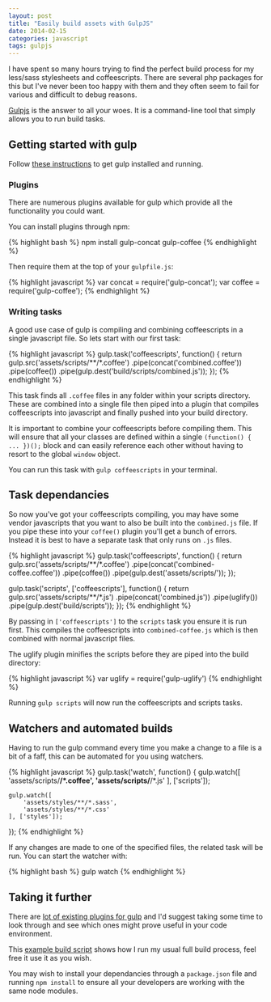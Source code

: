 ```yaml
---
layout: post
title: "Easily build assets with GulpJS"
date: 2014-02-15
categories: javascript
tags: gulpjs
---
```

I have spent so many hours trying to find the perfect build process for my less/sass stylesheets and coffeescripts. There are several php packages for this but I've never been too happy with them and they often seem to fail for various and difficult to debug reasons.

[Gulpjs](http://gulpjs.com) is the answer to all your woes. It is a command-line tool that simply allows you to run build tasks.

<!-- more -->

## Getting started with gulp

Follow [these instructions](https://github.com/gulpjs/gulp/blob/master/docs/getting-started.md#getting-started) to get gulp installed and running.

### Plugins

There are numerous plugins available for gulp which provide all the functionality you could want.

You can install plugins through npm:

{% highlight bash %}
npm install gulp-concat gulp-coffee
{% endhighlight %}

Then require them at the top of your <code>gulpfile.js</code>:

{% highlight javascript %}
var concat = require('gulp-concat');
var coffee = require('gulp-coffee');
{% endhighlight %}

### Writing tasks

A good use case of gulp is compiling and combining coffeescripts in a single javascript file. So lets start with our first task:

{% highlight javascript %}
gulp.task('coffeescripts', function() {
    return gulp.src('assets/scripts/**/*.coffee')
        .pipe(concat('combined.coffee'))
        .pipe(coffee())
        .pipe(gulp.dest('build/scripts/combined.js'));
});
{% endhighlight %}

This task finds all <code>.coffee</code> files in any folder within your scripts directory. These are combined into a single file then piped into a plugin that compiles coffeescripts into javascript and finally pushed into your build directory.

It is important to combine your coffeescripts before compiling them. This will ensure that all your classes are defined within a single <code>(function() { ... })();</code> block and can easily reference each other without having to resort to the global <code>window</code> object.

You can run this task with <code>gulp coffeescripts</code> in your terminal.


## Task dependancies

So now you've got your coffeescripts compiling, you may have some vendor javascripts that you want to also be built into the <code>combined.js</code> file. If you pipe these into your <code>coffee()</code> plugin you'll get a bunch of errors. Instead it is best to have a separate task that only runs on <code>.js</code> files.

{% highlight javascript %}
gulp.task('coffeescripts', function() {
    return gulp.src('assets/scripts/**/*.coffee')
        .pipe(concat('combined-coffee.coffee'))
        .pipe(coffee())
        .pipe(gulp.dest('assets/scripts/'));
});

gulp.task('scripts', ['coffeescripts'], function() {
    return gulp.src('assets/scripts/**/*.js')
        .pipe(concat('combined.js'))
        .pipe(uglify())
        .pipe(gulp.dest('build/scripts'));
});
{% endhighlight %}

By passing in <code>['coffeescripts']</code> to the <code>scripts</code> task you ensure it is run first. This compiles the coffeescripts into <code>combined-coffee.js</code> which is then combined with normal javascript files.

The uglify plugin minifies the scripts before they are piped into the build directory:

{% highlight javascript %}
var uglify = require('gulp-uglify')
{% endhighlight %}

Running <code>gulp scripts</code> will now run the coffeescripts and scripts tasks.


## Watchers and automated builds

Having to run the gulp command every time you make a change to a file is a bit of a faff, this can be automated for you using watchers.

{% highlight javascript %}
gulp.task('watch', function() {
    gulp.watch([
        'assets/scripts/**/*.coffee',
        'assets/scripts/**/*.js'
    ], ['scripts']);

    gulp.watch([
        'assets/styles/**/*.sass',
        'assets/styles/**/*.css'
    ], ['styles']);
});
{% endhighlight %}

If any changes are made to one of the specified files, the related task will be run. You can start the watcher with:

{% highlight bash %}
gulp watch
{% endhighlight %}


## Taking it further

There are [lot of existing plugins for gulp](http://gulpjs.com/plugins/) and I'd suggest taking some time to look through and see which ones might prove useful in your code environment.

This [example build script](https://gist.github.com/lsjroberts/8810740) shows how I run my usual full build process, feel free it use it as you wish.

You may wish to install your dependancies through a <code>package.json</code> file and running <code>npm install</code> to ensure all your developers are working with the same node modules.